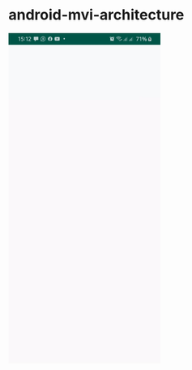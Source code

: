 # android-mvi-architecture

<img src="https://github.com/eric-ampire/android-rainbowcake-demo/blob/master/image.gif" width="300px" />
